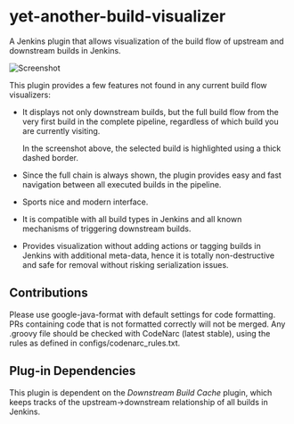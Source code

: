 # yet-another-build-visualizer
A Jenkins plugin that allows visualization of the build flow of upstream and
downstream builds in Jenkins.

![Screenshot](https://raw.githubusercontent.com/GLundh/yet-another-build-visualizer/master/static/yabv.png)

This plugin provides a few features not found in any current build flow
visualizers:

* It displays not only downstream builds, but the full build flow from the very first
build in the complete pipeline, regardless of which build you are currently visiting.

  In the screenshot above, the selected build is highlighted using a thick
dashed border.

* Since the full chain is always shown, the plugin provides easy and fast navigation
between all executed builds in the pipeline.

* Sports nice and modern interface.

* It is compatible with all build types in Jenkins and all known mechanisms of triggering
downstream builds.

* Provides visualization without adding actions or tagging builds in Jenkins with
additional meta-data, hence it is totally non-destructive and safe for removal without
risking serialization issues.

## Contributions
Please use google-java-format with default settings for code formatting. PRs containing code
that is not formatted correctly will not be merged. Any .groovy file should be checked with
CodeNarc (latest stable), using the rules as defined in configs/codenarc_rules.txt.

## Plug-in Dependencies
This plugin is dependent on the *Downstream Build Cache* plugin, which keeps
tracks of the upstream->downstream relationship of all builds in Jenkins.

